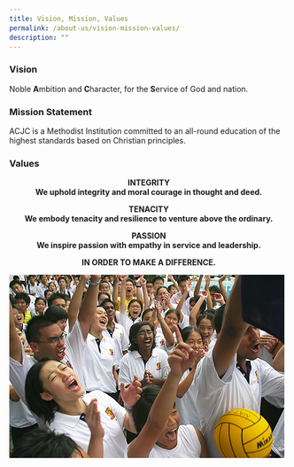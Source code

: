 ```yaml
---
title: Vision, Mission, Values
permalink: /about-us/vision-mission-values/
description: ""
---
```

### Vision


Noble&nbsp;**A**mbition and&nbsp;**C**haracter, for the&nbsp;**S**ervice of God and nation.  

  

### Mission Statement


ACJC is a Methodist Institution committed to an all-round education of the highest standards based on Christian principles.  

  

### Values

**<center>INTEGRITY<br>
We uphold integrity and moral courage in thought and deed.</center>**

  

**<center>TENACITY<br>
	We embody tenacity and resilience to venture above the ordinary.</center>**

  

**<center>PASSION<br>
We inspire passion with empathy in service and leadership.</center>**

  

**<center>IN ORDER TO MAKE A DIFFERENCE.</center>**

![](/images/Cheer2.jpeg)